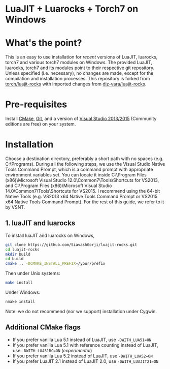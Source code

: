 LuaJIT + Luarocks + Torch7 on Windows
=============================

# What's the point? #
This is an easy to use installation for _recent_ versions of LuaJIT, luarocks, torch7 and various torch7 modules on Windows.
The provided LuaJIT, luarocks, torch7 and its modules point to their respective git repository. Unless specified (i.e. necessary), no changes are made, except for the compilation and installation processes.
This repository is forked from [torch/luajit-rocks](https://github.com/torch/luajit-rocks) with imported changes from [diz-vara/luajit-rocks](https://github.com/diz-vara/luajit-rocks).

# Pre-requisites

Install [CMake](http://cmake.org), [Git](https://git-scm.com/), and a version of [Visual Studio 2013/2015](https://www.visualstudio.com/) (Community editions are free) on your system.


# Installation
Choose a destination directory, preferably a short path with no spaces (e.g. C:\Programs\).
During all the following steps, we use the Visual Studio Native Tools Command Prompt, which is a command prompt with appropriate environment variables set. You can locate it inside C:\Program Files (x86)\Microsoft Visual Studio 12.0\Common7\Tools\Shortcuts for VS2013, and C:\Program Files (x86)\Microsoft Visual Studio 14.0\Common7\Tools\Shortcuts for VS2015.
I recommend using the 64-bit Native Tools (e.g. VS2013 x64 Native Tools Command Prompt or VS2015 x64 Native Tools Command Prompt). For the rest of this guide, we refer to it by VSNT.

## 1. luaJIT and luarocks

To install luaJIT and luarocks on Windows,

```sh
git clone https://github.com/SiavashGorji/luajit-rocks.git
cd luajit-rocks
mkdir build
cd build
cmake .. -DCMAKE_INSTALL_PREFIX=/your/prefix
```

Then under Unix systems:
```sh
make install
```

Under Windows:
```sh
nmake install
```

Note: we do not recommend (nor we support) installation under Cygwin.

## Additional CMake flags

  - If you prefer vanilla Lua 5.1 instead of LuaJIT, use `-DWITH_LUA51=ON`
  - If you prefer vanilla Lua 5.1 with reference counting instead of LuaJIT, use `-DWITH_LUA51RC=ON` (*experimental*)
  - If you prefer vanilla Lua 5.2 instead of LuaJIT, use `-DWITH_LUA52=ON`
  - If you prefer LuaJIT 2.1 instead of LuaJIT 2.0, use `-DWITH_LUAJIT21=ON`
